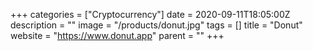 +++
categories = ["Cryptocurrency"]
date = 2020-09-11T18:05:00Z
description = ""
image = "/products/donut.jpg"
tags = []
title = "Donut"
website = "https://www.donut.app"
parent = ""
+++
